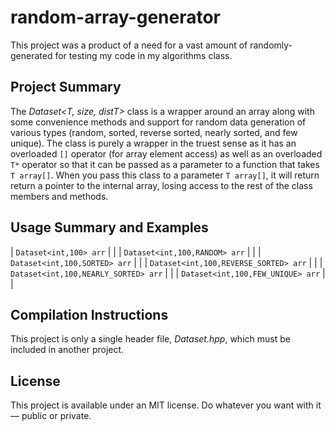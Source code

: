 # random-array-generator
This project was a product of a need for a vast amount of randomly-generated for testing my code in my algorithms class. 

## Project Summary
The _Dataset\<T, size, distT\>_ class is a wrapper around an array along with some convenience methods and support for random data generation of various types (random, sorted,
reverse sorted, nearly sorted, and few unique). The class is purely a wrapper in the truest sense as it has an overloaded `[]` operator (for array element access) as well
as an overloaded `T*` operator so that it can be passed as a parameter to a function that takes `T array[]`. When you pass this class to a parameter `T array[]`, it will return 
return a pointer to the internal array, losing access to the rest of the class members and methods.

## Usage Summary and Examples


| `Dataset<int,100> arr` |  |
| `Dataset<int,100,RANDOM> arr` |  |
| `Dataset<int,100,SORTED> arr` |  |
| `Dataset<int,100,REVERSE_SORTED> arr` |  |
| `Dataset<int,100,NEARLY_SORTED> arr` |  |
| `Dataset<int,100,FEW_UNIQUE> arr` |  |

## Compilation Instructions
This project is only a single header file, _Dataset.hpp_, which must be included in another project.

## License
This project is available under an MIT license. Do whatever you want with it — public or private.
